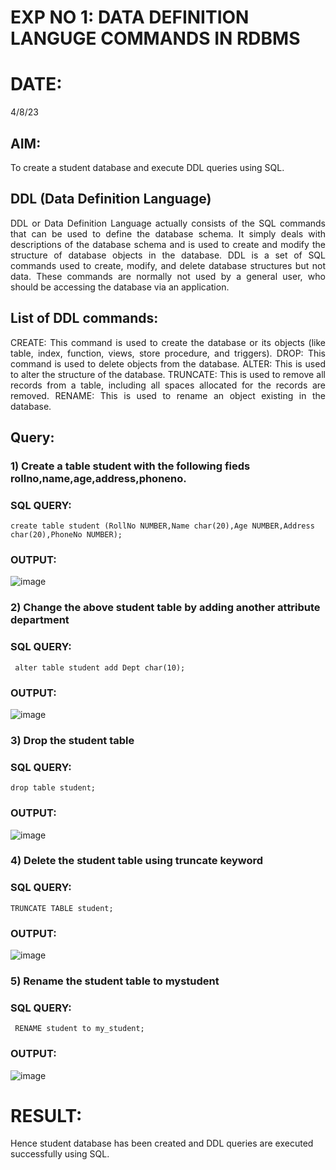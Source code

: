 # EXP NO 1: DATA DEFINITION LANGUGE COMMANDS IN RDBMS

# DATE:
4/8/23

## AIM:
To create a student database and execute DDL queries using SQL.


## DDL (Data Definition Language)
<div align="justify">
DDL or Data Definition Language actually consists of the SQL commands that can be used to define the database schema. It simply deals with descriptions of the database schema and is used to create and modify the structure of database objects in the database. DDL is a set of SQL commands used to create, modify, and delete database structures but not data. These commands are normally not used by a general user, who should be accessing the database via an application.
</div>
 
## List of DDL commands: 
<div align="justify">
CREATE: This command is used to create the database or its objects (like table, index, function, views, store procedure, and triggers).
DROP: This command is used to delete objects from the database.
ALTER: This is used to alter the structure of the database.
TRUNCATE: This is used to remove all records from a table, including all spaces allocated for the records are removed.
RENAME: This is used to rename an object existing in the database.
</div>

## Query:
### 1) Create a table student with the following fieds rollno,name,age,address,phoneno.

### SQL QUERY: 
```
create table student (RollNo NUMBER,Name char(20),Age NUMBER,Address char(20),PhoneNo NUMBER);
```


### OUTPUT:
![image](https://github.com/HariviswanathB/G2_DBMS/assets/119103855/30ed3c22-f05d-47dd-a565-49a617780b01)


### 2) Change the above student table by adding another attribute department

### SQL QUERY: 
```
 alter table student add Dept char(10);
```

### OUTPUT:
![image](https://github.com/HariviswanathB/G2_DBMS/assets/119103855/1a7c8382-e458-4c76-a605-6363770bd313)



### 3) Drop the student table
 
### SQL QUERY: 
```
drop table student;
```


### OUTPUT:
![image](https://github.com/HariviswanathB/G2_DBMS/assets/119103855/001558b4-279a-4d7b-b84b-789eb30d5b41)



### 4) Delete the student table using truncate keyword

### SQL QUERY: 
```
TRUNCATE TABLE student;
```


### OUTPUT:
![image](https://github.com/HariviswanathB/G2_DBMS/assets/119103855/b5530612-f329-4461-b59e-aed5a0a732ad)



### 5) Rename the student table to mystudent

### SQL QUERY: 
```
 RENAME student to my_student;
```


### OUTPUT:
![image](https://github.com/HariviswanathB/G2_DBMS/assets/119103855/8395fd6a-0fee-4c66-8a5d-a54d52a059d6)

# RESULT:
Hence student database has been created and DDL queries are executed successfully using SQL.

